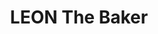---
title: "LEON The Baker"
url: /madrid/leon-the-baker-paseo-de-la-reina-cristina/
shop: panadería
---